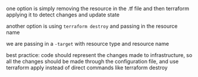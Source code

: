 one option is simply removing the resource in the .tf file
and then terraform applying it to detect changes and update state

another option is using `terraform destroy` and passing in the resource name

we are passing in a `-target` with resource type and resource name

best practice: code should represent the changes made to infrastructure, so all the changes should be made through the configuration file, and use terraform apply instead of direct commands like terraform destroy




